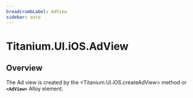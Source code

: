 ```yaml
---
breadcrumbLabel: AdView
sidebar: auto
---
```


# Titanium.UI.iOS.AdView

<ProxySummary/>

## Overview

The Ad view is created by the <Titanium.UI.iOS.createAdView> method or **`<AdView>`** Alloy element.

<ApiDocs/>
